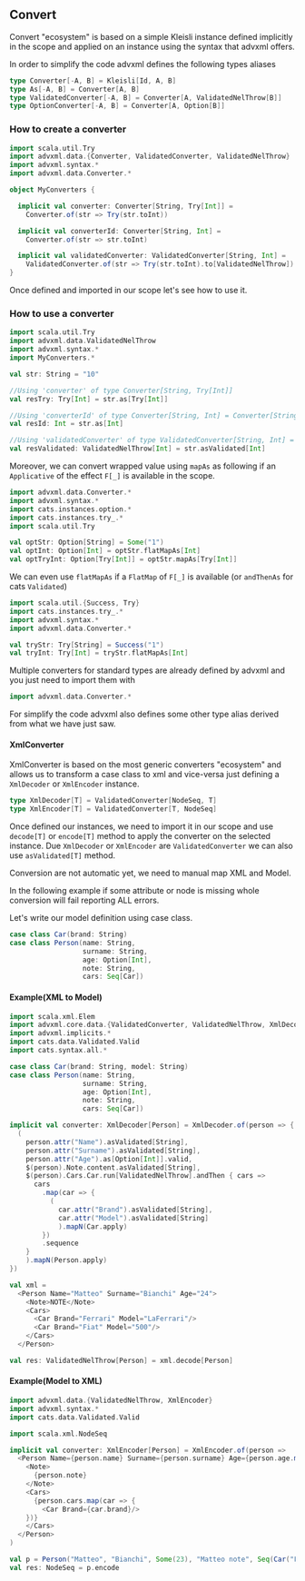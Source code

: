 ## Convert <a name="Convert"></a>
Convert "ecosystem" is based on a simple Kleisli instance defined implicitly in the scope
and applied on an instance using the syntax that advxml offers.

In order to simplify the code advxml defines the following types aliases
```scala
type Converter[-A, B] = Kleisli[Id, A, B]
type As[-A, B] = Converter[A, B]
type ValidatedConverter[-A, B] = Converter[A, ValidatedNelThrow[B]]
type OptionConverter[-A, B] = Converter[A, Option[B]]
```

### How to create a converter

```scala
import scala.util.Try
import advxml.data.{Converter, ValidatedConverter, ValidatedNelThrow}
import advxml.syntax.*
import advxml.data.Converter.*

object MyConverters {

  implicit val converter: Converter[String, Try[Int]] =
    Converter.of(str => Try(str.toInt))

  implicit val converterId: Converter[String, Int] =
    Converter.of(str => str.toInt)

  implicit val validatedConverter: ValidatedConverter[String, Int] =
    ValidatedConverter.of(str => Try(str.toInt).to[ValidatedNelThrow])
}
```

Once defined and imported in our scope let's see how to use it.

### How to use a converter

```scala
import scala.util.Try
import advxml.data.ValidatedNelThrow
import advxml.syntax.*
import MyConverters.*

val str: String = "10"

//Using 'converter' of type Converter[String, Try[Int]]
val resTry: Try[Int] = str.as[Try[Int]]

//Using 'converterId' of type Converter[String, Int] = Converter[String, Int]
val resId: Int = str.as[Int]

//Using 'validatedConverter' of type ValidatedConverter[String, Int] = Converter[String, ValidatedNelThrow[Int]]
val resValidated: ValidatedNelThrow[Int] = str.asValidated[Int] 
```

Moreover, we can convert wrapped value using `mapAs` as following if an `Applicative` of the effect `F[_]` 
is available in the scope.

```scala
import advxml.data.Converter.*
import advxml.syntax.*
import cats.instances.option.*
import cats.instances.try_.*
import scala.util.Try

val optStr: Option[String] = Some("1")
val optInt: Option[Int] = optStr.flatMapAs[Int]
val optTryInt: Option[Try[Int]] = optStr.mapAs[Try[Int]]
```

We can even use `flatMapAs` if a `FlatMap` of `F[_]` is available
(or `andThenAs` for cats `Validated`)

```scala
import scala.util.{Success, Try}
import cats.instances.try_.*
import advxml.syntax.*
import advxml.data.Converter.*

val tryStr: Try[String] = Success("1")
val tryInt: Try[Int] = tryStr.flatMapAs[Int]
```

Multiple converters for standard types are already defined by advxml and you just need to import them with

```scala
import advxml.data.Converter.*
```

For simplify the code advxml also defines some other type alias derived from what we have just saw.

#### XmlConverter
XmlConverter is based on the most generic converters "ecosystem" and allows us to
transform a case class to xml and vice-versa just defining a `XmlDecoder` or `XmlEncoder` instance.

```scala
type XmlDecoder[T] = ValidatedConverter[NodeSeq, T]
type XmlEncoder[T] = ValidatedConverter[T, NodeSeq]
```

Once defined our instances, we need to import it in our scope and use `decode[T]` or `encode[T]` method to apply the
converter on the selected instance. Due `XmlDecoder` or `XmlEncoder` are `ValidatedConverter` 
we can also use `asValidated[T]` method.

Conversion are not automatic yet, we need to manual map XML and Model.

In the following example if some attribute or node is missing whole conversion will fail reporting ALL
errors.

Let's write our model definition using case class.
```scala
case class Car(brand: String)
case class Person(name: String,
                  surname: String,
                  age: Option[Int],
                  note: String,
                  cars: Seq[Car])
```    

#### Example(XML to Model)

```scala
import scala.xml.Elem
import advxml.core.data.{ValidatedConverter, ValidatedNelThrow, XmlDecoder}
import advxml.implicits.*
import cats.data.Validated.Valid
import cats.syntax.all.*

case class Car(brand: String, model: String)
case class Person(name: String,
                  surname: String,
                  age: Option[Int],
                  note: String,
                  cars: Seq[Car])

implicit val converter: XmlDecoder[Person] = XmlDecoder.of(person => {
  (
    person.attr("Name").asValidated[String],
    person.attr("Surname").asValidated[String],
    person.attr("Age").as[Option[Int]].valid,
    $(person).Note.content.asValidated[String],
    $(person).Cars.Car.run[ValidatedNelThrow].andThen { cars =>
      cars
        .map(car => {
          (
            car.attr("Brand").asValidated[String],
            car.attr("Model").asValidated[String]
            ).mapN(Car.apply)
        })
        .sequence
    }
    ).mapN(Person.apply)
})

val xml =
  <Person Name="Matteo" Surname="Bianchi" Age="24">
    <Note>NOTE</Note>
    <Cars>
      <Car Brand="Ferrari" Model="LaFerrari"/>
      <Car Brand="Fiat" Model="500"/>
    </Cars>
  </Person>

val res: ValidatedNelThrow[Person] = xml.decode[Person]
```

#### Example(Model to XML)

```scala
import advxml.data.{ValidatedNelThrow, XmlEncoder}
import advxml.syntax.*
import cats.data.Validated.Valid

import scala.xml.NodeSeq

implicit val converter: XmlEncoder[Person] = XmlEncoder.of(person =>
  <Person Name={person.name} Surname={person.surname} Age={person.age.map(_.toString).getOrElse("")}>
    <Note>
      {person.note}
    </Note>
    <Cars>
      {person.cars.map(car => {
        <Car Brand={car.brand}/>
    })}
    </Cars>
  </Person>
)

val p = Person("Matteo", "Bianchi", Some(23), "Matteo note", Seq(Car("Fiat")))
val res: NodeSeq = p.encode
```